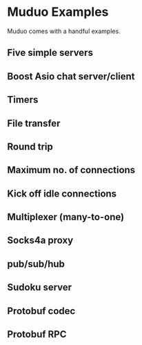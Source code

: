 # Muduo Examples #

Muduo comes with a handful examples.

## Five simple servers ##

## Boost Asio chat server/client ##

## Timers ##

## File transfer ##

## Round trip ##

## Maximum no. of connections ##

## Kick off idle connections ##

## Multiplexer (many-to-one) ##

## Socks4a proxy ##

## pub/sub/hub ##

## Sudoku server ##

## Protobuf codec ##

## Protobuf RPC ##